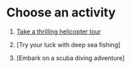 # Choose an activity

1. [Take a thrilling helicopter tour]()

2. [Try your luck with deep sea fishing]

3. [Embark on a scuba diving adventure]
